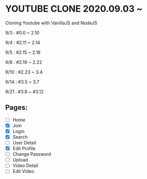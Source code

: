 # YOUTUBE CLONE 2020.09.03 ~

Cloning Youtube with VanillaJS and NodeJS

9/3 : #0.0 ~ 2.10

9/4 : #2.11 ~ 2.14

9/5 : #2.15 ~ 2.18

9/8 : #2.19 ~ 2.22

9/10 : #2.23 ~ 3.4

9/14 : #3.5 ~ 3.7

9/21 : #3.8 ~ #3.12

## Pages:

- [ ] Home
- [x] Join
- [x] Login
- [x] Search
- [ ] User Detail
- [x] Edit Profile
- [ ] Change Password
- [ ] Upload
- [ ] Video Detail
- [ ] Edit Video
